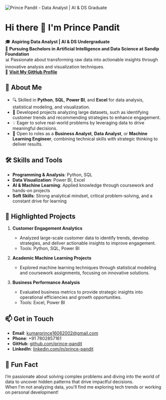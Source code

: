 ![Prince Pandit - Data Analyst | AI & DS Graduate](https://via.placeholder.com/1200x300.png?text=Prince+Pandit+|+Data+Analyst+and+AI+Enthusiast)

# Hi there 👋 I'm Prince Pandit  

🎓 **Aspiring Data Analyst | AI & DS Undergraduate**  
📍 **Pursuing Bachelors in Artificial Intelligence and Data Science at Sandip Foundation**  
📊 Passionate about transforming raw data into actionable insights through innovative analysis and visualization techniques.  
🔗 **[Visit My GitHub Profile](https://github.com/prince-pandit)**  

## 🌟 About Me  
- 🔍 Skilled in **Python**, **SQL**, **Power BI**, and **Excel** for data analysis, statistical modeling, and visualization.  
- 🚀 Developed projects analyzing large datasets, such as identifying customer trends and recommending strategies to enhance engagement.  
- 💡 Eager to solve real-world problems by leveraging data to drive meaningful decisions.  
- 💼 Open to roles as a **Business Analyst**, **Data Analyst**, or **Machine Learning Engineer**, combining technical skills with strategic thinking to deliver results.  

## 🛠️ Skills and Tools  
- **Programming & Analysis**: Python, SQL  
- **Data Visualization**: Power BI, Excel  
- **AI & Machine Learning**: Applied knowledge through coursework and hands-on projects  
- **Soft Skills**: Strong analytical mindset, critical problem-solving, and a constant drive for learning  

## 🌟 Highlighted Projects  
1. **Customer Engagement Analytics**  
   - Analyzed large-scale customer data to identify trends, develop strategies, and deliver actionable insights to improve engagement.  
   - Tools: Python, SQL, Power BI  

2. **Academic Machine Learning Projects**  
   - Explored machine learning techniques through statistical modeling and coursework assignments, focusing on innovative solutions.  

3. **Business Performance Analysis**  
   - Evaluated business metrics to provide strategic insights into operational efficiencies and growth opportunities.  
   - Tools: Excel, Power BI  

## 📫 Get in Touch  
- **Email**: [kumarprince16062002@gmail.com](mailto:kumarprince16062002@gmail.com)  
- **Phone**: +91 7802857161  
- **GitHub**: [github.com/prince-pandit](https://github.com/PrincePandit16)  
- **LinkedIn**: [linkedin.com/in/prince-pandit](https://linkedin.com/in/prince200)  

## 🤔 Fun Fact  
I’m passionate about solving complex problems and diving into the world of data to uncover hidden patterns that drive impactful decisions.  
When I'm not analyzing data, you'll find me exploring tech trends or working on personal development!
